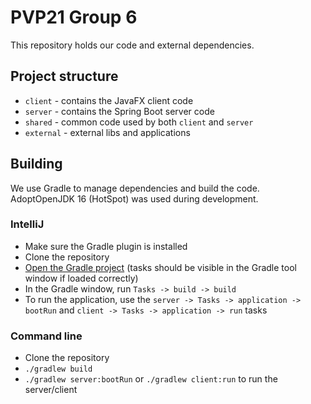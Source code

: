 # PVP21 Group 6
This repository holds our code and external dependencies.

## Project structure
- `client` - contains the JavaFX client code
- `server` - contains the Spring Boot server code
- `shared` - common code used by both `client` and `server`
- `external` - external libs and applications

## Building
We use Gradle to manage dependencies and build the code. AdoptOpenJDK 16 (HotSpot) was used during development.

### IntelliJ
- Make sure the Gradle plugin is installed
- Clone the repository
- [Open the Gradle project](https://www.jetbrains.com/help/idea/gradle.html#gradle_import_project_start) (tasks should be visible in the Gradle tool window if loaded correctly) 
- In the Gradle window, run `Tasks -> build -> build`
- To run the application, use the `server -> Tasks -> application -> bootRun` and `client -> Tasks -> application -> run` tasks

### Command line
- Clone the repository
- `./gradlew build`
- `./gradlew server:bootRun` or `./gradlew client:run` to run the server/client
